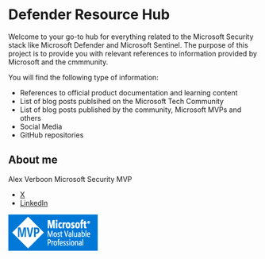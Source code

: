 # Defender Resource Hub

Welcome to your go-to hub for everything related to the Microsoft Security stack like Microsoft Defender and Microsoft Sentinel.
The purpose of this project is to provide you with relevant references to information provided by Microsoft and the cmmmunity.

You will find the following type of information:

- References to official product documentation and learning content
- List of blog posts publsihed on the Microsoft Tech Community
- List of blog posts published by the community, Microsoft MVPs and others
- Social Media
- GitHub repositories

## About me

Alex Verboon
Microsoft Security MVP

- [X](https://twitter.com/alexverboon)
- [LinkedIn](https://www.linkedin.com/in/verboonalex/)

 ![](./img/mvp.png)
